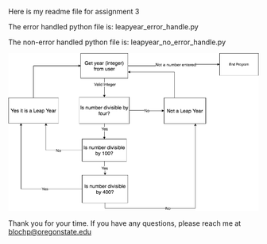 Here is my readme file for assignment 3

The error handled python file is:
leapyear_error_handle.py

The non-error handled python file is:
leapyear_no_error_handle.py

![alt text](https://github.com/PeterJBloch/CS362_HW3/blob/master/SE2_HW1.png?raw=true)

Thank you for your time. If you have any questions, please reach me at blochp@oregonstate.edu

